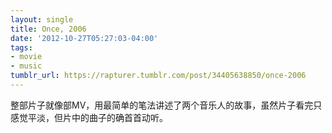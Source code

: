 ```yaml
---
layout: single
title: Once, 2006
date: '2012-10-27T05:27:03-04:00'
tags:
- movie
- music
tumblr_url: https://rapturer.tumblr.com/post/34405638850/once-2006
---
```

整部片子就像部MV，用最简单的笔法讲述了两个音乐人的故事，虽然片子看完只感觉平淡，但片中的曲子的确首首动听。

